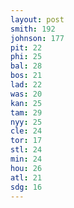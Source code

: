 ```yaml
---
layout: post
smith: 192
johnson: 177
pit: 22
phi: 25
bal: 28
bos: 21
lad: 22
was: 20
kan: 25
tam: 29
nyy: 25
cle: 24
tor: 17
stl: 24
min: 24
hou: 26
atl: 21
sdg: 16
---
```

